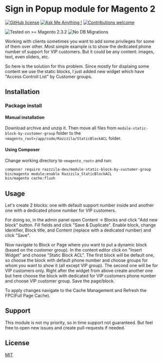 # Sign in Popup module for Magento 2

[![GitHub license](https://img.shields.io/github/license/Naereen/StrapDown.js.svg)](https://choosealicense.com/licenses/mit/)
[![Ask Me Anything !](https://img.shields.io/badge/Ask%20me-anything-1abc9c.svg)](mailto:dev@nikitaisakov.com?subject=[GitHub]%20Ask%20me%20anything)
[![Contributions welcome](https://img.shields.io/badge/Contributions-welcome-brightgreen.svg?style=flat)](https://github.com/razzzila-dev/golang-server-metrix-client/issues)

![Tested on >= Magento 2.3.2](https://img.shields.io/badge/Tested%20on->=%20Magento%202.3.2-f26322.svg)
![No DB Migrations](https://img.shields.io/badge/Deploy-No%20DB%20Migrations-26A2AA.svg)

Working with clients sometimes you want to add some privileges for some of them over other.
Most simple example is to show the dedicated phone number of support for VIP customers.
But it could be any content: images, text, even sliders, etc.

So here is the solution for this problem. Since mostly for displaing some content we use the static blocks, I just added new widget which have "Access Controll List" by Customer groups.

## Installation
### Package install
#### Manual installation
Download archive and unzip it.
Then move all files from `module-static-block-by-customer-group` folder to the `<magento_root>/app/code/Razzzila/StaticBlockACL` folder.

#### Using Composer
Change working directory to `<magento_root>` and run:
```BASH
composer require razzzila-dev/module-static-block-by-customer-group
bin/magento module:enable Razzzila_StaticBlockACL
bin/magento cache:flush
```

## Usage
Let's create 2 blocks: one with default support number inside and another one with a dedicated phone number for VIP customers.

For doing so, in the admin panel open Content -> Blocks and click "Add new block" button. Fill fields and click "Save & Duplicate". Enable block, change Identifier, Block title, and Content (replace with a dedicated number) and click "Save".

Now navigate to Block or Page where you want to put a dynamic block (based on the customer group).
In the content editor click on "Insert Widget" and choose "Static Block ACL".
The first block will be default one, so choose the block with default phone number and choose groups for whom you want to show it (all except VIP group).
The second one will be for VIP customers only. Right after the widget from above create another one but here choose the block with dedicated for VIP customers phone number and choose VIP customer group.
Save the page/block.

To apply changes navigate to the Cache Management and Refresh the FPC(Full Page Cache).

## Support
This module is not my priority, so in time support not guaranteed. But feel free to open new issues and create pull-requests if needed.

## License
[MIT](https://choosealicense.com/licenses/mit/)
